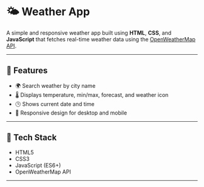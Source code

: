 ﻿# 🌤️ Weather App

A simple and responsive weather app built using **HTML**, **CSS**, and **JavaScript** that fetches real-time weather data using the [OpenWeatherMap API](https://openweathermap.org/api).

---

 

## 🚀 Features

- 🌍 Search weather by city name
- 🌡️ Displays temperature, min/max, forecast, and weather icon
- 🕒 Shows current date and time
- 📱 Responsive design for desktop and mobile

---

## 🔧 Tech Stack

- HTML5
- CSS3
- JavaScript (ES6+)
- OpenWeatherMap API

---

 